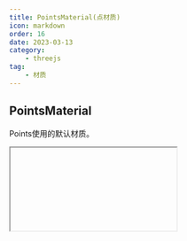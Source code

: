 ```yaml
---
title: PointsMaterial(点材质)
icon: markdown
order: 16
date: 2023-03-13
category:
    - threejs
tag:
    - 材质
---
```


## PointsMaterial

Points使用的默认材质。

<IFrame url="https://luotainxu-demo.netlify.app/#/threejs/pointsMaterial"/>

## 构造器

### parameters : Object

parameters - (可选)用于定义材质外观的对象，具有一个或多个属性。 材质的任何属性都可以从此处传入(包括从Material继承的任何属性)。

属性color例外，其可以作为十六进制字符串传递，默认情况下为 0xffffff（白色），内部调用Color.set(color)。

## 属性

共有属性请参见其基类Material。

### .alphaMap : Texture

alpha贴图是一张灰度纹理，用于控制整个表面的不透明度。（黑色：完全透明；白色：完全不透明）。 默认值为null。

仅使用纹理的颜色，忽略alpha通道（如果存在）。 对于RGB和RGBA纹理，WebGL渲染器在采样此纹理时将使用绿色通道， 因为在DXT压缩和未压缩RGB 565格式中为绿色提供了额外的精度。 Luminance-only以及luminance/alpha纹理也仍然有效。

### .color : Color

材质的颜色(Color)，默认值为白色 (0xffffff)。

### .fog : Boolean

材质是否受雾影响。默认为true。

### .map : Texture

使用来自Texture的数据设置点的颜色。可以选择包括一个alpha通道，通常与 .transparent或.alphaTest。

### .size : Number

设置点的大小。默认值为1.0。
Will be capped if it exceeds the hardware dependent parameter gl.ALIASED_POINT_SIZE_RANGE.

### .sizeAttenuation : Boolean

指定点的大小是否因相机深度而衰减。（仅限透视摄像头。）默认为true。

## 方法

共有方法请参见其基类Material
